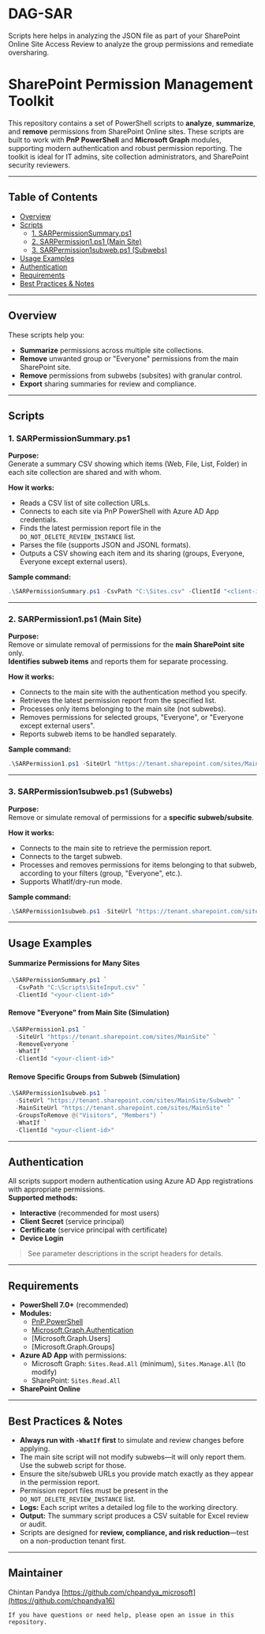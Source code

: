 # DAG-SAR
Scripts here helps in analyzing the JSON file as part of your SharePoint Online Site Access Review to analyze the group permissions and remediate oversharing.

# SharePoint Permission Management Toolkit

This repository contains a set of PowerShell scripts to **analyze**, **summarize**, and **remove** permissions from SharePoint Online sites. These scripts are built to work with **PnP PowerShell** and **Microsoft Graph** modules, supporting modern authentication and robust permission reporting. The toolkit is ideal for IT admins, site collection administrators, and SharePoint security reviewers.

---

## Table of Contents

- [Overview](#overview)
- [Scripts](#scripts)
  - [1. SARPermissionSummary.ps1](#1-sarpermissionsummaryps1)
  - [2. SARPermission1.ps1 (Main Site)](#2-sarpermission1ps1-main-site)
  - [3. SARPermission1subweb.ps1 (Subwebs)](#3-sarpermission1subwebps1-subwebs)
- [Usage Examples](#usage-examples)
- [Authentication](#authentication)
- [Requirements](#requirements)
- [Best Practices & Notes](#best-practices--notes)

---

## Overview

These scripts help you:

- **Summarize** permissions across multiple site collections.
- **Remove** unwanted group or "Everyone" permissions from the main SharePoint site.
- **Remove** permissions from subwebs (subsites) with granular control.
- **Export** sharing summaries for review and compliance.

---

## Scripts

### 1. SARPermissionSummary.ps1

**Purpose:**  
Generate a summary CSV showing which items (Web, File, List, Folder) in each site collection are shared and with whom.

**How it works:**

- Reads a CSV list of site collection URLs.
- Connects to each site via PnP PowerShell with Azure AD App credentials.
- Finds the latest permission report file in the `DO_NOT_DELETE_REVIEW_INSTANCE` list.
- Parses the file (supports JSON and JSONL formats).
- Outputs a CSV showing each item and its sharing (groups, Everyone, Everyone except external users).

**Sample command:**
```powershell
.\SARPermissionSummary.ps1 -CsvPath "C:\Sites.csv" -ClientId "<client-id>"
```

---

### 2. SARPermission1.ps1 (Main Site)

**Purpose:**  
Remove or simulate removal of permissions for the **main SharePoint site** only.  
**Identifies subweb items** and reports them for separate processing.

**How it works:**

- Connects to the main site with the authentication method you specify.
- Retrieves the latest permission report from the specified list.
- Processes only items belonging to the main site (not subwebs).
- Removes permissions for selected groups, "Everyone", or "Everyone except external users".
- Reports subweb items to be handled separately.

**Sample command:**
```powershell
.\SARPermission1.ps1 -SiteUrl "https://tenant.sharepoint.com/sites/MainSite" -RemoveEveryone -WhatIf -ClientId "<client-id>"
```

---

### 3. SARPermission1subweb.ps1 (Subwebs)

**Purpose:**  
Remove or simulate removal of permissions for a **specific subweb/subsite**.

**How it works:**

- Connects to the main site to retrieve the permission report.
- Connects to the target subweb.
- Processes and removes permissions for items belonging to that subweb, according to your filters (group, "Everyone", etc.).
- Supports WhatIf/dry-run mode.

**Sample command:**
```powershell
.\SARPermission1subweb.ps1 -SiteUrl "https://tenant.sharepoint.com/sites/MainSite/Subweb" -MainSiteUrl "https://tenant.sharepoint.com/sites/MainSite" -RemoveEveryone -WhatIf -ClientId "<client-id>"
```

---

## Usage Examples

#### Summarize Permissions for Many Sites

```powershell
.\SARPermissionSummary.ps1 `
  -CsvPath "C:\Scripts\SiteInput.csv" `
  -ClientId "<your-client-id>"
```

#### Remove "Everyone" from Main Site (Simulation)

```powershell
.\SARPermission1.ps1 `
  -SiteUrl "https://tenant.sharepoint.com/sites/MainSite" `
  -RemoveEveryone `
  -WhatIf `
  -ClientId "<your-client-id>"
```

#### Remove Specific Groups from Subweb (Simulation)

```powershell
.\SARPermission1subweb.ps1 `
  -SiteUrl "https://tenant.sharepoint.com/sites/MainSite/Subweb" `
  -MainSiteUrl "https://tenant.sharepoint.com/sites/MainSite" `
  -GroupsToRemove @("Visitors", "Members") `
  -WhatIf `
  -ClientId "<your-client-id>"
```

---

## Authentication

All scripts support modern authentication using Azure AD App registrations with appropriate permissions.  
**Supported methods:**

- **Interactive** (recommended for most users)
- **Client Secret** (service principal)
- **Certificate** (service principal with certificate)
- **Device Login**

> See parameter descriptions in the script headers for details.

---

## Requirements

- **PowerShell 7.0+** (recommended)
- **Modules:**
  - [PnP.PowerShell](https://pnp.github.io/powershell/)
  - [Microsoft.Graph.Authentication](https://learn.microsoft.com/en-us/powershell/microsoftgraph/overview)
  - [Microsoft.Graph.Users]
  - [Microsoft.Graph.Groups]
- **Azure AD App** with permissions:
  - Microsoft Graph: `Sites.Read.All` (minimum), `Sites.Manage.All` (to modify)
  - SharePoint: `Sites.Read.All`
- **SharePoint Online**

---

## Best Practices & Notes

- **Always run with `-WhatIf` first** to simulate and review changes before applying.
- The main site script will not modify subwebs—it will only report them. Use the subweb script for those.
- Ensure the site/subweb URLs you provide match exactly as they appear in the permission report.
- Permission report files must be present in the `DO_NOT_DELETE_REVIEW_INSTANCE` list.
- **Logs:** Each script writes a detailed log file to the working directory.
- **Output:** The summary script produces a CSV suitable for Excel review or audit.
- Scripts are designed for **review, compliance, and risk reduction**—test on a non-production tenant first.

---

## Maintainer

Chintan Pandya
[https://github.com/chpandya_microsoft](https://github.com/chpandya16)
```
If you have questions or need help, please open an issue in this repository.
```

